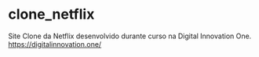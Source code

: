 # clone_netflix
Site Clone da Netflix desenvolvido durante curso na Digital Innovation One. https://digitalinnovation.one/
